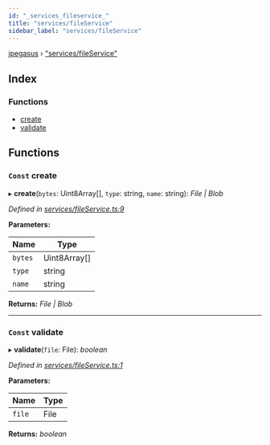```yaml
---
id: "_services_fileservice_"
title: "services/fileService"
sidebar_label: "services/fileService"
---
```


[jpegasus](../index.md) › ["services/fileService"](_services_fileservice_.md)

## Index

### Functions

* [create](_services_fileservice_.md#const-create)
* [validate](_services_fileservice_.md#const-validate)

## Functions

### `Const` create

▸ **create**(`bytes`: Uint8Array[], `type`: string, `name`: string): *File | Blob*

*Defined in [services/fileService.ts:9](https://github.com/TonyBrobston/jpegasus/blob/5eb4219/src/services/fileService.ts#L9)*

**Parameters:**

Name | Type |
------ | ------ |
`bytes` | Uint8Array[] |
`type` | string |
`name` | string |

**Returns:** *File | Blob*

___

### `Const` validate

▸ **validate**(`file`: File): *boolean*

*Defined in [services/fileService.ts:1](https://github.com/TonyBrobston/jpegasus/blob/5eb4219/src/services/fileService.ts#L1)*

**Parameters:**

Name | Type |
------ | ------ |
`file` | File |

**Returns:** *boolean*
